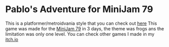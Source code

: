 # Pablo's Adventure for MiniJam 79
This is a platformer/metroidvania style that you can check out [here](https://gmota.itch.io/pablos-adventure)
This game was made for the [MiniJam 79](https://itch.io/jam/mini-jam-79-frogs) in 3 days, the theme was frogs ans the limitation was only one level.
You can check other games I made in my [itch.io](https://gmota.itch.io/)
